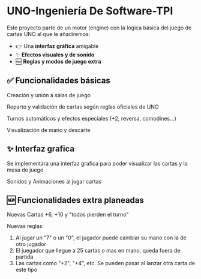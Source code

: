 # UNO-Ingeniería De Software-TPI

Este proyecto parte de un motor (engine) con la lógica básica del juego de cartas UNO al que le añadiremos:

- 👉 Una **interfaz gráfica** amigable
- ✨ **Efectos visuales y de sonido**
- 🆕 **Reglas y modos de juego extra**

## ✅ Funcionalidades básicas

Creación y unión a salas de juego

Reparto y validación de cartas según reglas oficiales de UNO

Turnos automáticos y efectos especiales (+2, reversa, comodines…)

Visualización de mano y descarte

## ✨ Interfaz grafica

Se implementara una interfaz grafica para poder visualizar las cartas y la mesa de juego

Sonidos y Animaciones al jugar cartas

## 🆕 Funcionalidades extra planeadas

Nuevas Cartas +6, +10 y "todos pierden el turno"

Nuevas reglas:

1. Al jugar un "7" o un "0", el jugador puede cambiar su mano con la de otro jugador
2. El juegador que llegue a 25 cartas o mas en mano, queda fuera de partida
3. Las cartas como "+2", "+4", etc. Se pueden pasar al lanzar otra carta de este tipo
